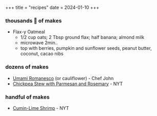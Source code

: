 +++
title = "recipes"
date = 2024-01-10
+++

### thousands :exploding_head: of makes
- Flax-y Oatmeal
  - 1/2 cup oats; 2 Tbsp ground flax; half banana; almond milk
  - microwave 2min..
  - top with berries, pumpkin and sunflower seeds, peanut butter, coconut, cacao nibs


### dozens of makes
- [Umami Romanesco](https://www.allrecipes.com/recipe/281570/roasted-roman-style-romanesco/) (or cauliflower) - Chef John
- [Chickpea Stew with Parmesan and Rosemary](https://cooking.nytimes.com/recipes/1013535-chickpea-vegetable-soup-with-parmesan-rosemary-and-lemon) - NYT


### handful of makes
- [Cumin-Lime Shrimp](https://cooking.nytimes.com/recipes/1019629-cumin-lime-shrimp-with-ginger) - NYT
